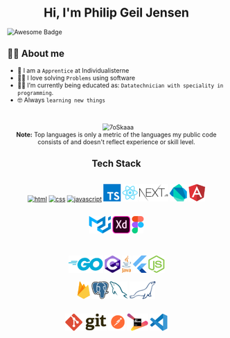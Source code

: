 <h1 align="center">Hi, I'm Philip Geil Jensen</h1>
<img src="https://cdn.rawgit.com/sindresorhus/awesome/d7305f38d29fed78fa85652e3a63e154dd8e8829/media/badge.svg" alt="Awesome Badge"/>


## :sassy_man:  About me
- :school: I am a `Apprentice` at Individualisterne 
- :technologist: I love solving `Problems` using software
- :student: I’m currently being educated as: `Datatechnician with speciality in programming`.
- :nerd_face: Always `learning new things`

<br>
<p align="center">
  &nbsp;
	  <img src="https://github-readme-stats.vercel.app/api/top-langs?username=PhilipGeil&langs_count=10&show_icons=true&locale=en&layout=compact&theme=algolia" alt="7oSkaaa" height="192px"/>
  <br/>
  <b>Note:</b> Top languages is only a metric of the languages my public code consists of and doesn't reflect experience or skill level.
  </p>
  
<div align="center">
  
## Tech Stack

<br />
<a margin="10" href="https://developer.mozilla.org/en-US/docs/Web/HTML" target="_blank"><img margin="10px" height="40" src="https://github.com/abdoachhoubi/abdoachhoubi/blob/main/svgs/html.svg" alt="html"></a>
<a margin="10" href="https://developer.mozilla.org/en-US/docs/Web/CSS" target="_blank"><img margin="10px" height="40" src="https://github.com/abdoachhoubi/abdoachhoubi/blob/main/svgs/css.svg" alt="css"></a>
<a margin="10" href="https://developer.mozilla.org/en-US/docs/Web/JavaScript" target="_blank"><img margin="10px" height="40" src="https://github.com/abdoachhoubi/abdoachhoubi/blob/main/svgs/javascript.svg" alt="javascript"></a>
<a margin="10" href="https://www.typescriptlang.org/" target="_blank"><img margin="10px" height="40" src="https://github.com/PhilipGeil/PhilipGeil/blob/main/images/typescript.svg" alt="typescript"></a>
<a margin="10" href="https://reactjs.org" target="_blank"><img margin="10px" height="40" src="https://github.com/PhilipGeil/PhilipGeil/blob/main/images/react-2.svg" alt="react"></a>
<a margin="10" href="https://nextjs.org" target="_blank"><img margin="10px" height="40" src="https://github.com/PhilipGeil/PhilipGeil/blob/main/images/nextjs-2.svg" alt="next js"></a>
<a margin="10" href="https://dart.dev" target="_blank"><img margin="10px" height="40" src="https://github.com/PhilipGeil/PhilipGeil/blob/main/images/dart.svg" alt="dart"></a>
<a margin="10" href="https://angular.io/" target="_blank"><img margin="10px" height="40" src="https://github.com/PhilipGeil/PhilipGeil/blob/main/images/angular-icon-1.svg" alt="angular"></a>
<br />
<br />

<a margin="10" href="https://mui.com" target="_blank"><img margin="10px" height="40" src="https://github.com/PhilipGeil/PhilipGeil/blob/main/images/material-ui-1.svg" alt="material ui"></a>
<a margin="10" href="https://www.adobe.com" target="_blank"><img margin="10px" height="40" src="https://github.com/PhilipGeil/PhilipGeil/blob/main/images/adobe-xd-1.svg" alt="adobe xd"></a>
<a margin="10" href="https://figma.com" target="_blank"><img margin="10px" height="40" src="https://github.com/PhilipGeil/PhilipGeil/blob/main/images/figma-1.svg" alt="figma"></a>

<br />
<br />
<a margin="10" href="https://go.dev/" target="_blank"><img margin="10px" height="40" src="https://github.com/PhilipGeil/PhilipGeil/blob/main/images/golang-1.svg" alt="go"></a>
<a margin="10" href="https://dotnet.microsoft.com/en-us/" target="_blank"><img margin="10px" height="40" src="https://github.com/PhilipGeil/PhilipGeil/blob/main/images/c--4.svg" alt="c#"></a>
<a margin="10" href="https://www.java.com/en/" target="_blank"><img margin="10px" height="40" src="https://github.com/PhilipGeil/PhilipGeil/blob/main/images/java-4.svg" alt="java"></a>
<a margin="10" href="https://flutter.dev/" target="_blank"><img margin="10px" height="40" src="https://github.com/PhilipGeil/PhilipGeil/blob/main/images/flutter.svg" alt="flutter"></a>
<a margin="10" href="https://nodejs.org" target="_blank"><img margin="10px" height="40" src="https://github.com/PhilipGeil/PhilipGeil/blob/main/images/nodejs-icon.svg" alt="nodejs"></a>
<br />
<br />
<a margin="10" href="https://firebase.google.com" target="_blank"><img margin="10px" height="40" src="https://github.com/PhilipGeil/PhilipGeil/blob/main/images/firebase-1.svg" alt="firebase"></a>
<a margin="10" href="https://www.postgresql.org/" target="_blank"><img margin="10px" height="40" src="https://github.com/PhilipGeil/PhilipGeil/blob/main/images/postgresql.svg" alt="postgres"></a>
<a margin="10" href="https://www.mysql.com/" target="_blank"><img margin="10px" height="40" src="https://github.com/PhilipGeil/PhilipGeil/blob/main/images/mysql-6.svg" alt="mysql"></a>
<a margin="10" href="https://mariadb.org/" target="_blank"><img margin="10px" height="40" src="https://github.com/PhilipGeil/PhilipGeil/blob/main/images/mariadb.svg" alt="firebase"></a>

<br />
<br />

<a margin="10" href="https://git-scm.com/" target="_blank"><img margin="10px" height="40" src="https://github.com/PhilipGeil/PhilipGeil/blob/main/images/git.svg" alt="git"></a>
<a margin="10" href="https://www.postman.com/" target="_blank"><img margin="10px" height="40" src="https://github.com/PhilipGeil/PhilipGeil/blob/main/images/postman.svg" alt="postman"></a>
<a margin="10" href="https://www.jetbrains.com/" target="_blank"><img margin="10px" height="40" src="https://github.com/PhilipGeil/PhilipGeil/blob/main/images/jetbrains-1.svg" alt="jetbrains"></a>
<a margin="10" href="https://code.visualstudio.com/" target="_blank"><img margin="10px" height="40" src="https://github.com/PhilipGeil/PhilipGeil/blob/main/images/visual-studio-code-1.svg" alt="vscode"></a>

</div>
